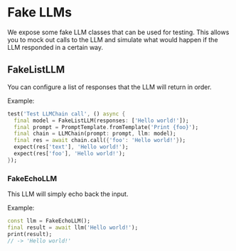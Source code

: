 # Fake LLMs

We expose some fake LLM classes that can be used for testing. This allows you 
to mock out calls to the LLM and simulate what would happen if the LLM 
responded in a certain way.

## FakeListLLM

You can configure a list of responses that the LLM will return in order.

Example:
```dart
test('Test LLMChain call', () async {
  final model = FakeListLLM(responses: ['Hello world!']);
  final prompt = PromptTemplate.fromTemplate('Print {foo}');
  final chain = LLMChain(prompt: prompt, llm: model);
  final res = await chain.call({'foo': 'Hello world!'});
  expect(res['text'], 'Hello world!');
  expect(res['foo'], 'Hello world!');
});
```

### FakeEchoLLM

This LLM will simply echo back the input.

Example:
```dart
const llm = FakeEchoLLM();
final result = await llm('Hello world!');
print(result);
// -> 'Hello world!'
```
